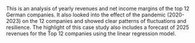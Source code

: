 This is an analysis of yearly revenues and net income margins of the top 12 German companies. 
It also looked into the effect of the pandemic (2020-2023) on the 12 companies and showed 
clear patterns of fluctuations and resilience. 
The highlight of this case study also includes a forecast of 2025 revenues for the 
Top 12 companies using the linear regression model.
